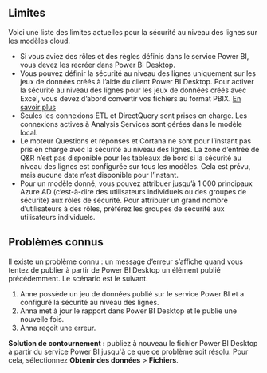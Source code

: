 ## <a name="limitations"></a>Limites
Voici une liste des limites actuelles pour la sécurité au niveau des lignes sur les modèles cloud.

* Si vous aviez des rôles et des règles définis dans le service Power BI, vous devez les recréer dans Power BI Desktop.
* Vous pouvez définir la sécurité au niveau des lignes uniquement sur les jeux de données créés à l’aide du client Power BI Desktop. Pour activer la sécurité au niveau des lignes pour les jeux de données créés avec Excel, vous devez d’abord convertir vos fichiers au format PBIX. [En savoir plus](../desktop-import-excel-workbooks.md)
* Seules les connexions ETL et DirectQuery sont prises en charge. Les connexions actives à Analysis Services sont gérées dans le modèle local.
* Le moteur Questions et réponses et Cortana ne sont pour l’instant pas pris en charge avec la sécurité au niveau des lignes. La zone d’entrée de Q&R n’est pas disponible pour les tableaux de bord si la sécurité au niveau des lignes est configurée sur tous les modèles. Cela est prévu, mais aucune date n’est disponible pour l’instant.
* Pour un modèle donné, vous pouvez attribuer jusqu’à 1 000 principaux Azure AD (c’est-à-dire des utilisateurs individuels ou des groupes de sécurité) aux rôles de sécurité. Pour attribuer un grand nombre d’utilisateurs à des rôles, préférez les groupes de sécurité aux utilisateurs individuels.

## <a name="known-issues"></a>Problèmes connus
Il existe un problème connu : un message d’erreur s’affiche quand vous tentez de publier à partir de Power BI Desktop un élément publié précédemment. Le scénario est le suivant.

1. Anne possède un jeu de données publié sur le service Power BI et a configuré la sécurité au niveau des lignes.
2. Anna met à jour le rapport dans Power BI Desktop et le publie une nouvelle fois.
3. Anna reçoit une erreur.

**Solution de contournement :** publiez à nouveau le fichier Power BI Desktop à partir du service Power BI jusqu'à ce que ce problème soit résolu. Pour cela, sélectionnez **Obtenir des données** > **Fichiers**. 

